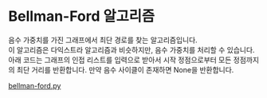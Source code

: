 # Bellman-Ford 알고리즘
음수 가중치를 가진 그래프에서 최단 경로를 찾는 알고리즘입니다.  
이 알고리즘은 다익스트라 알고리즘과 비슷하지만, 음수 가중치를 처리할 수 있습니다.
아래 코드는 그래프의 인접 리스트를 입력으로 받아서 시작 정점으로부터 모든 정점까지의 최단 거리를 반환합니다. 만약 음수 사이클이 존재하면 None을 반환합니다.

[bellman-ford.py](./bellman_ford.py)
